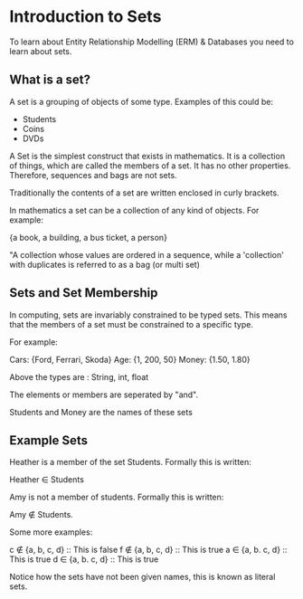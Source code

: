 # Introduction to Sets 

To learn about Entity Relationship Modelling (ERM) & Databases you need to learn about sets.

## What is a set?

A set is a grouping of objects of some type.
Examples of this could be: 

- Students 
- Coins 
- DVDs

A Set is the simplest construct that exists in mathematics. 
It is a collection of things, which are called the members of a set. 
It has no other properties. Therefore, sequences and bags are not sets.

Traditionally the contents of a set are written enclosed in curly brackets. 

In mathematics a set can be a collection of any kind of objects. For example: 

{a book, a building, a bus ticket, a person}

"A collection whose values are ordered in a sequence, while a 'collection' with duplicates is referred to as a bag (or multi set)

## Sets and Set Membership 

In computing, sets are invariably constrained to be typed sets.
This means that the members of a set must be constrained to a specific type. 

For example: 

Cars: {Ford, Ferrari, Skoda}
Age: {1, 200, 50}
Money: {1.50, 1.80}

Above the types are : String, int, float

The elements or members are seperated by "and".

Students and Money are the names of these sets 

## Example Sets 

Heather is a member of the set Students. Formally this is written:

Heather ∈ Students

Amy is not a member of students. Formally this is written: 

Amy ∉ Students.

Some more examples: 

c ∉ {a, b, c, d} :: This is false
f ∉ {a, b, c, d} :: This is true
a ∈ {a, b. c, d} :: This is true 
d ∈ {a, b. c, d} :: This is true

Notice how the sets have not been given names, this is known as literal sets. 
